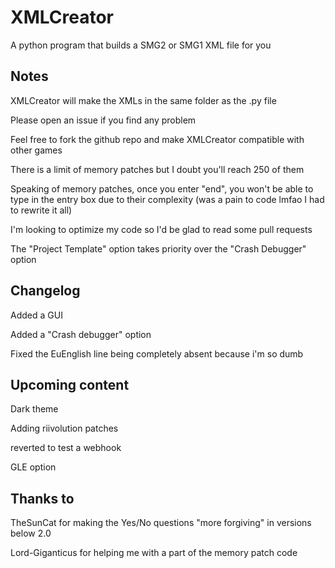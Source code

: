 # XMLCreator
A python program that builds a SMG2 or SMG1 XML file for you

## Notes
XMLCreator will make the XMLs in the same folder as the .py file

Please open an issue if you find any problem

Feel free to fork the github repo and make XMLCreator compatible with other games

There is a limit of memory patches but I doubt you'll reach 250 of them

Speaking of memory patches, once you enter "end", you won't be able to type in the entry box due to their complexity (was a pain to code lmfao I had to rewrite it all)

I'm looking to optimize my code so I'd be glad to read some pull requests

The "Project Template" option takes priority over the "Crash Debugger" option

## Changelog
Added a GUI

Added a "Crash debugger" option

Fixed the EuEnglish line being completely absent because i'm so dumb

## Upcoming content
Dark theme

Adding riivolution patches

reverted to test a webhook

GLE option

## Thanks to
TheSunCat for making the Yes/No questions "more forgiving" in versions below 2.0

Lord-Giganticus for helping me with a part of the memory patch code
